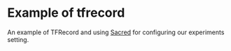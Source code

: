 # Example of tfrecord

An example of TFRecord and using [Sacred](https://github.com/IDSIA/sacred) for configuring our experiments setting.

